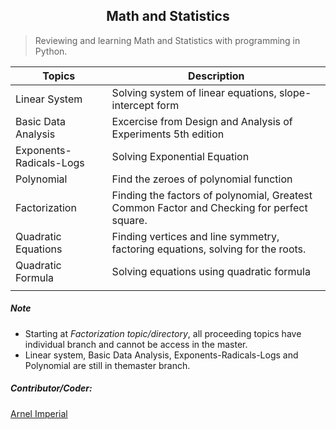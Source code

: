 <h2 align=center>Math and Statistics</h2> 

> Reviewing and learning Math and Statistics with programming in Python.



| Topics                      | Description                                                                               |
|-----------------------------|-------------------------------------------------------------------------------------------|
| Linear System               | Solving system of linear equations, slope-intercept form                                  |                                 
| Basic Data Analysis         | Excercise from Design and Analysis of Experiments 5th edition                             |
| Exponents-Radicals-Logs     | Solving Exponential Equation                                                              |
| Polynomial                  | Find the zeroes of polynomial function                                                    |
| Factorization               | Finding the factors of polynomial, Greatest Common Factor and Checking for perfect square.|
| Quadratic Equations  	      | Finding vertices and line symmetry, factoring equations, solving for the roots.           |
| Quadratic Formula           | Solving equations using quadratic formula                                                 |                                                              |
|                             |                                                                                           |	                                                                                                                      





##### Note
- Starting at <em>Factorization topic/directory</em>, all proceeding topics have individual branch and cannot be access in the master. 
- Linear system, Basic Data Analysis, Exponents-Radicals-Logs and Polynomial are still in themaster branch.
##### Contributor/Coder:
[Arnel Imperial](https://arnelimperial.bitbucket.io)

